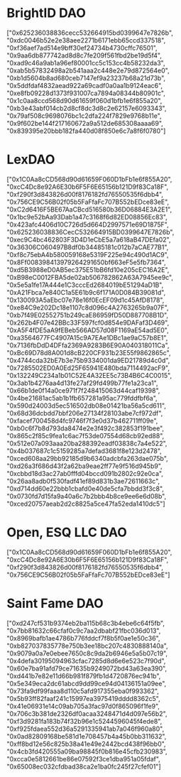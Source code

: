 # BrightID DAO
["0x625236038836cecc532664915bd0399647e7826b", "0xdc0046b52e2e38aee2271b6171ebb65ccd337518", "0xf36aef7ad514e9bff30ef24734b4730cffc76501", "0x9aa6db877742ad8d8c7fe209f561fbd2be19d5f4", "0xad9c46a9ab1a96ef80001cc5c153cc4b58232da3", "0xab5b57832498a2b541aaa2c448e2e79d872564e0", "0xb1d5604b8ad680ceb7147ef9a23237b68a21d73b", "0x5ddfdaf4832aead922a69cadf0a0aa1b9124eac6", "0xe8fb09228d1373f931007ca7894a08344b80901c", "0x1c0aa8ccd568d90d61659f060d1bfb1e6f855a20", "0xb3e43abf014cb2d8cf8dc3d8c2e62157e6093343", 	"0x79af508c9698076bc1c2dfa224f7829e9768b11e", "0x9f602be144f217160672a9a512de685308aaaa69", "0x839395e20bbb182fa440d08f850e6c7a8f6f0780"]

# LexDAO
["0x1C0Aa8cCD568d90d61659F060D1bFb1e6f855A20", "0xcC4Dc8e92A6E30b6F5F6E65156b121D9f83Ca18F", "0xf290f3d843826d00f8176182fd76550535f6dbb4", "0x756CE9C56B02f05b5FaFfaFc707B552bEDce83eE", "0xC2d6416F5BE67AaCBcd516580b36D06884E3A2E1", "0x1bc9e52bAa93Dab1a47c3168f6d82ED08856Ec83", "0x423afc4406d10C726d5d664D2997571e69D1875F", "0x625236038836CecC532664915BD0399647E7826b", "0xec9C4bc462803F3D4D1eCbE5a7a618aB47DEfa02", "0x36306C060497B8df0b34485181c012b7aCAE77B1", "0xf8c75ebA4b580059168e5319F225e94c490d1AC9", "0x8Ff008398413979264291650bf663eF5e5fb7364", "0xd5B3988eD0AB5ec375E51bB6fd10e205cEC16A2E", "0xB98eC0012FBA5de02ab506782862A63A7945ee9c", "0x5e5a1fe17A444e1C3cccEd2684019bE51294aD1B", "0xA21Fbca7e840C1a5E61b9c6f171A0D084B39081d", "0x130093A5aEbc07e78e16f0EcEF09d1c45AfD8178", "0xe84C9e202Dc18e1107c8d096c4A2763265b9a07F", "0xb7f49E02552751b249caE86959fD50D887708B1D", "0x262b4F07e42BBc33F597fcf0d854e9DAFaf3D469", "0xA5F4fDE5aA9fEBeb566AD57d08F1169aE54ad5E0", "0xa3564677FC4907A15c9A7EAe1DBc1ae9aC57b8E1", "0x7136fbDdD4DFfa2369A9283B6E90A040318011Ca", "0xBc69D78d8A001d8cB220CF931b23E55f9862865c", "0x4744cda32bE7b3e75b9334001da9ED21789d4c0d", "0x7285502ED0A0Ed25F65941E480bda7114492acF9", "0x132249C234a1b01C52E4A32EE5c73B4B6C4C0015", "0x3ab1b4276aa4d13fe27af29fd499b77fe1a23ca1", "0x66b1de0f14a0ce971f7f248415063d44caf19398", "0x4be21681ac5ab1b1fb657281a95ac779fddfbf6a", "0x590d24003d5ec516502db08e01421ba56a5cd611", "0x68d36dcbdd7bbf206e27134f28103abe7cf972df", "0xfacef700458d4fc9746f7f3e0d37b462711ff09e", "0xb0c6f7b8d793da8474e2e3f492c382853f191bee", "0x865c2f85c9fea1c6ac7f53de07554d68cb92ed88", "0x512e07a093aaa20ba288392eadf03838c7a4e522", "0x4b037687c1c5159285a7defad3681f8e123d2478", "0xced608aa29bb92185d9b6340adcbfa263dae075b", "0xd26a3f686d43f2a62ba9eae2ff77e9f516d945b9", "0xcbbd18d3ac27ab0fffd04bccd091b2802c92e0ca", "0x26aa8adb0f530fadf41ef89d831b3ae72611663c", "0xd714dd60e22bbb1cbafd0e40de5cfa7bbdd3f3c8", "0x0730fd7d15fa9a40a6c7b2bbb4b8ce9ee6e6d08b", "0xced20757aeab2d2c8825a5ce47fa52eda1410dc5"]

# Open, ESQ LLC DAO
["0x1C0Aa8cCD568d90d61659F060D1bFb1e6f855A20", "0xcC4Dc8e92A6E30b6F5F6E65156b121D9f83Ca18F", "0xf290f3d843826d00f8176182fd76550535f6dbb4", "0x756CE9C56B02f05b5FaFfaFc707B552bEDce83eE"]

# Saint Fame DAO
["0xd247cf531b9374eb2ba115b68c3b4ebe6c64f5fb", "0x7bb81632c66cfaf0c9c7aa2dbabf21fbc036d013", "0x8969bafb1ae4786b776fddcf7f8b5f0ae1e50c36", "0xb827037835778e750b3ee18bc207c4830888140a", "0x9079a0a7e0ebee7650c8c9da2b6946e5a5b07c19", "0x4defa30195094963cfac7285d8d6e6e523c7f90d", "0x60e7ba91afd79ce71635b9249072bd43a63ea390", "0xd441b7e82e11d66b981f879fb1d4720876ec941b", "0x5e349eca2dc61abcd9dd99ce94d04136151a09ee", "0x73fa9df99faaa8d110c5afd917355eba0f993362", "0x5b93ff82faaf241c15997ea3975419dddd8362c5", "0x41e06931e14c09ab705a3fac97d0f865096f1fe9", "0x706c3b381de2326df0acaa3248471d4d097e56b2", "0xf3d9281fa183b74f32b96e1c5244596045f4ede8", "0xf925fdaea552d36a5291335941ab7a046f960a80", "0x0ad82809168be581d1e708457b4a45b0bb311632", "0xff8bd12e56c825b38a41e49e2442bcd438f96bb0", "0x4cb3fd420555a09ba98845f0b816e45cfb230983", "0xcca0e5812661be86e07592f3ce1dba951a05fdaf", "0x65008ec032cfdbad38ca2e1ba0fc245f27cfef01"]
